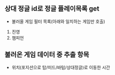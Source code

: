 ## 상대 정글 id로 정글 플레이목록 get 
- 불러올 게임 필터 목록(아래와 일치하는 게임만 호출)
1) 진영
2) 챔피언

## 불러온 게임 데이터 중 추출 항목
- 위치(포지션으로 탑/미드/바텀/상대정글)로 이동한 시간 
